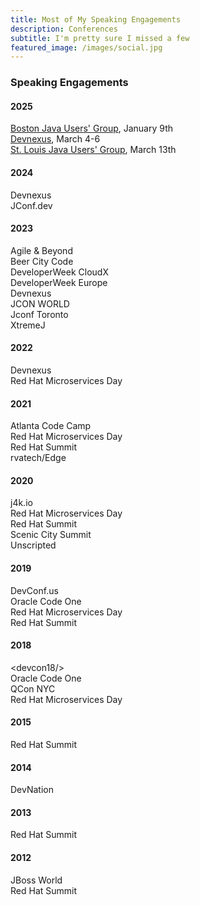 ```yaml
---
title: Most of My Speaking Engagements
description: Conferences
subtitle: I'm pretty sure I missed a few
featured_image: /images/social.jpg
---
```


### Speaking Engagements

#### 2025 

[Boston Java Users' Group](https://www.meetup.com/boston-java/), January 9th <br/>
[Devnexus](https://devnexus.com), March 4-6 <br/>
[St. Louis Java Users' Group](https://www.meetup.com/gatewayjug/), March 13th

#### 2024

Devnexus <br/>
JConf.dev

#### 2023

Agile & Beyond <br/>
Beer City Code <br/>
DeveloperWeek CloudX <br/>
DeveloperWeek Europe <br/>
Devnexus <br/>
JCON WORLD <br/>
Jconf Toronto <br/>
XtremeJ <br/>

#### 2022

Devnexus <br/>
Red Hat Microservices Day

#### 2021

Atlanta Code Camp <br/>
Red Hat Microservices Day <br/>
Red Hat Summit <br/>
rvatech/Edge

#### 2020

j4k.io <br/>
Red Hat Microservices Day <br/>
Red Hat Summit <br/>
Scenic City Summit <br/>
Unscripted

#### 2019

DevConf.us <br/>
Oracle Code One <br/>
Red Hat Microservices Day <br/>
Red Hat Summit

#### 2018

&lt;devcon18&#47;&gt; <br/>
Oracle Code One <br/>
QCon NYC <br/>
Red Hat Microservices Day <br/>

#### 2015

Red Hat Summit <br/>

#### 2014

DevNation <br/>

#### 2013

Red Hat Summit <br/>

#### 2012

JBoss World <br/>
Red Hat Summit <br/>
